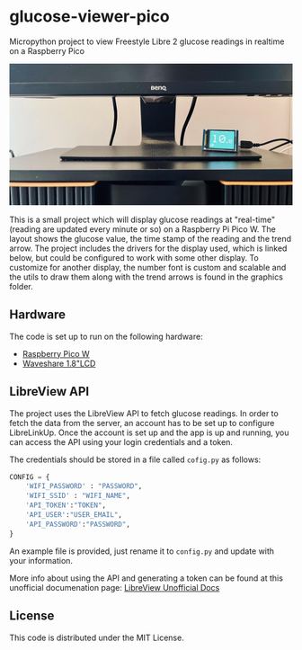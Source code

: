 # glucose-viewer-pico

Micropython project to view Freestyle Libre 2 glucose readings in realtime on a Raspberry Pico

![Example application](media/example.png)

This is a small project which will display glucose readings at "real-time" (reading are updated every minute or so) on a Raspberry Pi Pico W. The layout shows the glucose value, the time stamp of the reading and the trend arrow. The project includes the drivers for the display used, which is linked below, but could be configured to work with some other display. To customize for another display, the number font is custom and scalable and the utils to draw them along with the trend arrows is found in the graphics folder.

## Hardware
The code is set up to run on the following hardware:

- [Raspberry Pico W](https://thepihut.com/products/raspberry-pi-pico-w?variant=41952994787523)
- [Waveshare 1.8"LCD](https://www.waveshare.com/pico-lcd-1.8.htm)

## LibreView API

The project uses the LibreView API to fetch glucose readings. In order to fetch the data from the server, an account has to be set up to configure LibreLinkUp.
Once the account is set up and the app is up and running, you can access the API using your login credentials and a token.

The credentials should be stored in a file called `cofig.py` as follows:

```python
CONFIG = {
    'WIFI_PASSWORD' : "PASSWORD",
    'WIFI_SSID' : "WIFI_NAME",
    'API_TOKEN':"TOKEN",
    'API_USER':"USER_EMAIL",
    'API_PASSWORD':"PASSWORD",
}
```
An example file is provided, just rename it to `config.py` and update with your information.

More info about using the API and generating a token can be found at this unofficial documenation page:
[LibreView Unofficial Docs](https://libreview-unofficial.stoplight.io/)

## License
This code is distributed under the MIT License.
